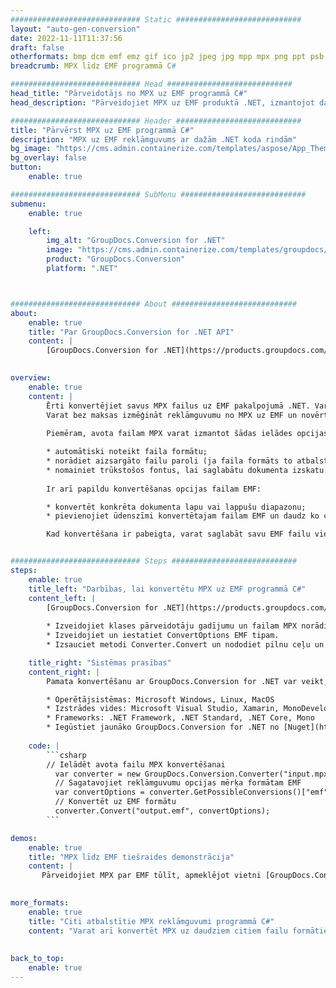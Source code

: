 ```yaml
---
############################# Static ############################
layout: "auto-gen-conversion"
date: 2022-11-11T11:37:56
draft: false
otherformats: bmp dcm emf emz gif ico jp2 jpeg jpg mpp mpx png ppt psb psd svg svgz tga tif tiff webp wmf wmz xer
breadcrumb: MPX līdz EMF programmā C#

############################# Head ############################
head_title: "Pārveidotājs no MPX uz EMF programmā C#"
head_description: "Pārveidojiet MPX uz EMF produktā .NET, izmantojot dažas koda rindiņas. Izmantojiet GroupDocs dokumentu konvertēšanas API, lai konvertētu vairāk nekā 160 failu formātus."

############################# Header ############################
title: "Pārvērst MPX uz EMF programmā C#"
description: "MPX uz EMF reklāmguvums ar dažām .NET koda rindām"
bg_image: "https://cms.admin.containerize.com/templates/aspose/App_Themes/V3/images/bg/header1.png"
bg_overlay: false
button:
    enable: true

############################# SubMenu ############################
submenu:
    enable: true

    left:
        img_alt: "GroupDocs.Conversion for .NET"
        image: "https://cms.admin.containerize.com/templates/groupdocs/images/product-logos/90x90-noborder/groupdocs-conversion-net.png"
        product: "GroupDocs.Conversion"
        platform: ".NET"



############################# About ############################
about:
    enable: true
    title: "Par GroupDocs.Conversion for .NET API"
    content: |
        [GroupDocs.Conversion for .NET](https://products.groupdocs.com/conversion/net/) var izmantot, lai konvertētu Microsoft Word, Excel, PowerPoint, PDF, Visio un citus formātus. GroupDocs.Conversion ir savrupa API, kas ir piemērota aizmugursistēmām un iekšējām sistēmām, kur nepieciešama augsta veiktspēja. Tas nav atkarīgs no programmatūras, piemēram, Microsoft vai Open Office.
    

overview:
    enable: true
    content: |
        Ērti konvertējiet savus MPX failus uz EMF pakalpojumā .NET. Varat izmantot tikai dažas C# koda rindiņas jebkurā jūsu izvēlētā platformā, piemēram, Windows, Linux, macOS.
        Varat bez maksas izmēģināt reklāmguvumu no MPX uz EMF un novērtēt reklāmguvumu rezultātu kvalitāti. Papildus vienkāršiem failu konvertēšanas scenārijiem varat izmēģināt papildu opcijas avota faila MPX ielādei un izvades EMF rezultāta saglabāšanai. 
        
        Piemēram, avota failam MPX varat izmantot šādas ielādes opcijas:

        * automātiski noteikt faila formātu;
        * norādiet aizsargāto failu paroli (ja faila formāts to atbalsta);
        * nomainiet trūkstošos fontus, lai saglabātu dokumenta izskatu.
        
        Ir arī papildu konvertēšanas opcijas failam EMF:

        * konvertēt konkrēta dokumenta lapu vai lappušu diapazonu;
        * pievienojiet ūdenszīmi konvertētajam failam EMF un daudz ko citu.

        Kad konvertēšana ir pabeigta, varat saglabāt savu EMF failu vietējā faila ceļā vai jebkurā trešās puses krātuvē, piemēram, FTP, Amazon S3, Google diskā, Dropbox utt. Lūdzu, ņemiet vērā — lai konvertētu MPX uz {{ TO}} nav nepieciešama papildu programmatūra, piemēram, MS Office, Open Office, Adobe Acrobat Reader utt.


############################# Steps ############################
steps:
    enable: true
    title_left: "Darbības, lai konvertētu MPX uz EMF programmā C#"
    content_left: |
        [GroupDocs.Conversion for .NET](https://products.groupdocs.com/conversion/net/) ļauj izstrādātājiem viegli konvertēt MPX failu uz EMF, izmantojot dažas koda rindiņas.
        
        * Izveidojiet klases pārveidotāju gadījumu un failam MPX norādiet pilnu ceļu
        * Izveidojiet un iestatiet ConvertOptions EMF tipam.
        * Izsauciet metodi Converter.Convert un nododiet pilnu ceļu un formātu (EMF) kā parametru

    title_right: "Sistēmas prasības"
    content_right: |
        Pamata konvertēšanu ar GroupDocs.Conversion for .NET var veikt, veicot tikai dažas vienkāršas darbības. Mūsu API tiek atbalstītas visās lielākajās platformās un operētājsistēmās. Pirms tālāk norādītā koda izpildes pārliecinieties, vai jūsu sistēmā ir instalēti tālāk norādītie priekšnosacījumi.

        * Operētājsistēmas: Microsoft Windows, Linux, MacOS
        * Izstrādes vides: Microsoft Visual Studio, Xamarin, MonoDevelop
        * Frameworks: .NET Framework, .NET Standard, .NET Core, Mono
        * Iegūstiet jaunāko GroupDocs.Conversion for .NET no [Nuget](https://www.nuget.org/packages/groupdocs.conversion)
         
    code: |
        ```csharp    
        // Ielādēt avota failu MPX konvertēšanai
          var converter = new GroupDocs.Conversion.Converter("input.mpx");
          // Sagatavojiet reklāmguvumu opcijas mērķa formātam EMF
          var convertOptions = converter.GetPossibleConversions()["emf"].ConvertOptions;
          // Konvertēt uz EMF formātu
          converter.Convert("output.emf", convertOptions);
        ```

demos:
    enable: true
    title: "MPX līdz EMF tiešraides demonstrācija"
    content: |
       Pārveidojiet MPX par EMF tūlīt, apmeklējot vietni [GroupDocs.Conversion](https://products.groupdocs.app/conversion/family). Tiešsaistes demonstrācijai ir šādas priekšrocības
          

more_formats:
    enable: true
    title: "Citi atbalstītie MPX reklāmguvumi programmā C#"
    content: "Varat arī konvertēt MPX uz daudziem citiem failu formātiem. Lūdzu, skatiet sarakstu zemāk."
       
       
back_to_top:
    enable: true
---
```

